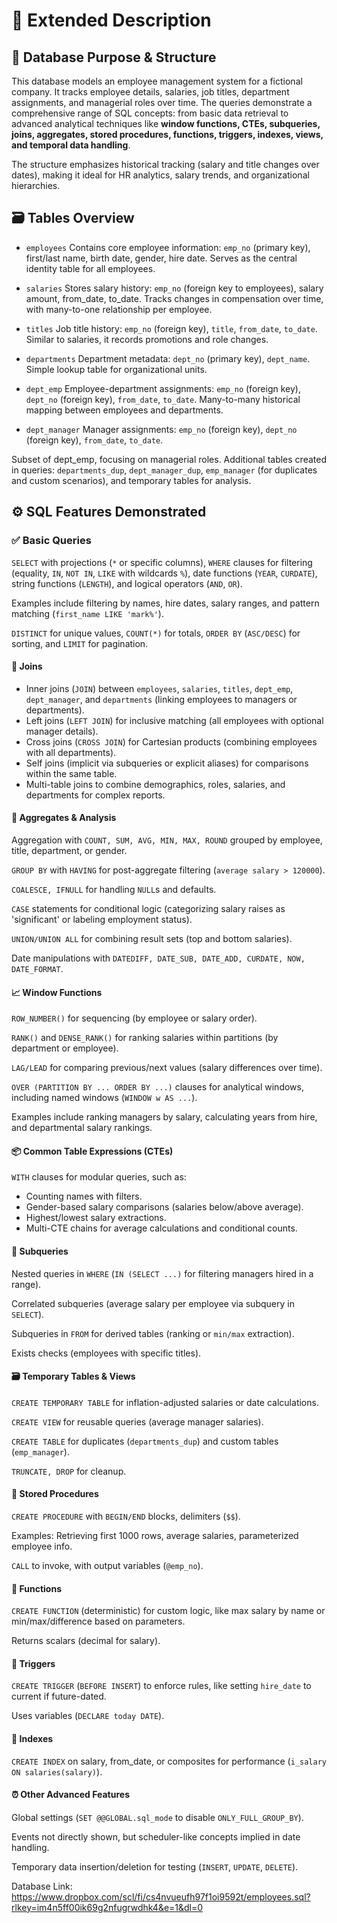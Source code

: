 # 📘 Extended Description 
## 🏢 Database Purpose & Structure
This database models an employee management system for a fictional company. It tracks employee details, salaries, job titles, department assignments, and managerial roles over time. The queries demonstrate a comprehensive range of SQL concepts: from basic data retrieval to advanced analytical techniques like **window functions, CTEs, subqueries, joins, aggregates, stored procedures, functions, triggers, indexes, views, and temporal data handling**.

The structure emphasizes historical tracking (salary and title changes over dates), making it ideal for HR analytics, salary trends, and organizational hierarchies.

## 🗃️ Tables Overview
* `employees`
Contains core employee information: `emp_no` (primary key), first/last name, birth date, gender, hire date. Serves as the central identity table for all employees.

* `salaries` Stores salary history: `emp_no` (foreign key to employees), salary amount, from_date, to_date. Tracks changes in compensation over time, with many-to-one relationship per employee.

* `titles` Job title history: `emp_no` (foreign key), `title`, `from_date`, `to_date`. Similar to salaries, it records promotions and role changes.

* `departments` Department metadata: `dept_no` (primary key), `dept_name`. Simple lookup table for organizational units.

* `dept_emp` Employee-department assignments: `emp_no` (foreign key), `dept_no` (foreign key), `from_date`, `to_date`. Many-to-many historical mapping between employees and departments.

* `dept_manager` Manager assignments: `emp_no` (foreign key), `dept_no` (foreign key), `from_date`, `to_date`.

Subset of dept_emp, focusing on managerial roles.
Additional tables created in queries: `departments_dup`, `dept_manager_dup`, `emp_manager` (for duplicates and custom scenarios), and temporary tables for analysis.

## ⚙️ SQL Features Demonstrated
### ✅ Basic Queries
`SELECT` with projections (`*` or specific columns), `WHERE` clauses for filtering (equality, `IN`, `NOT IN`, `LIKE` with wildcards `%`), date functions (`YEAR`, `CURDATE`), string functions (`LENGTH`), and logical operators (`AND`, `OR`).

Examples include filtering by names, hire dates, salary ranges, and pattern matching (`first_name LIKE 'mark%'`).

`DISTINCT` for unique values, `COUNT(*)` for totals, `ORDER BY` (`ASC/DESC`) for sorting, and `LIMIT` for pagination.

#### 🔄 Joins
* Inner joins (`JOIN`) between `employees`, `salaries`, `titles`, `dept_emp`, `dept_manager`, and `departments` (linking employees to managers or departments).
* Left joins (`LEFT JOIN`) for inclusive matching (all employees with optional manager details).
* Cross joins (`CROSS JOIN`) for Cartesian products (combining employees with all departments).
* Self joins (implicit via subqueries or explicit aliases) for comparisons within the same table.
* Multi-table joins to combine demographics, roles, salaries, and departments for complex reports.

#### 🧠 Aggregates & Analysis
Aggregation with `COUNT, SUM, AVG, MIN, MAX, ROUND` grouped by employee, title, department, or gender.

`GROUP BY` with `HAVING` for post-aggregate filtering (`average salary > 120000`).

`COALESCE, IFNULL` for handling `NULL`s and defaults.

`CASE` statements for conditional logic (categorizing salary raises as 'significant' or labeling employment status).

`UNION/UNION ALL` for combining result sets (top and bottom salaries).

Date manipulations with `DATEDIFF, DATE_SUB, DATE_ADD, CURDATE, NOW, DATE_FORMAT`.

#### 📈 Window Functions
`ROW_NUMBER()` for sequencing (by employee or salary order).

`RANK()` and `DENSE_RANK()` for ranking salaries within partitions (by department or employee).

`LAG/LEAD` for comparing previous/next values (salary differences over time).

`OVER (PARTITION BY ... ORDER BY ...)` clauses for analytical windows, including named windows (`WINDOW w AS ...`).

Examples include ranking managers by salary, calculating years from hire, and departmental salary rankings.

#### 📦 Common Table Expressions (CTEs)
`WITH` clauses for modular queries, such as:
* Counting names with filters.
* Gender-based salary comparisons (salaries below/above average).
* Highest/lowest salary extractions.
* Multi-CTE chains for average calculations and conditional counts.

#### 🧪 Subqueries
Nested queries in `WHERE` (`IN (SELECT ...)` for filtering managers hired in a range).

Correlated subqueries (average salary per employee via subquery in `SELECT`).

Subqueries in `FROM` for derived tables (ranking or `min/max` extraction).

Exists checks (employees with specific titles).

#### 🗃️ Temporary Tables & Views
`CREATE TEMPORARY TABLE` for inflation-adjusted salaries or date calculations.

`CREATE VIEW` for reusable queries (average manager salaries).

`CREATE TABLE` for duplicates (`departments_dup`) and custom tables (`emp_manager`).

`TRUNCATE, DROP` for cleanup.

#### 💾 Stored Procedures
`CREATE PROCEDURE` with `BEGIN/END` blocks, delimiters (`$$`).

Examples: Retrieving first 1000 rows, average salaries, parameterized employee info.

`CALL` to invoke, with output variables (`@emp_no`).

#### 🔧 Functions
`CREATE FUNCTION` (deterministic) for custom logic, like max salary by name or min/max/difference based on parameters.

Returns scalars (decimal for salary).

#### 🔔 Triggers
`CREATE TRIGGER` (`BEFORE INSERT`) to enforce rules, like setting `hire_date` to current if future-dated.

Uses variables (`DECLARE today DATE`).

#### 📇 Indexes
`CREATE INDEX` on salary, from_date, or composites for performance (`i_salary ON salaries(salary)`).

#### ⏰ Other Advanced Features
Global settings (`SET @@GLOBAL.sql_mode` to disable `ONLY_FULL_GROUP_BY`).

Events not directly shown, but scheduler-like concepts implied in date handling.

Temporary data insertion/deletion for testing (`INSERT`, `UPDATE`, `DELETE`).


Database Link: https://www.dropbox.com/scl/fi/cs4nvueufh97f1oi9592t/employees.sql?rlkey=im4n5ff00ik69g2nfugrwdhk4&e=1&dl=0
